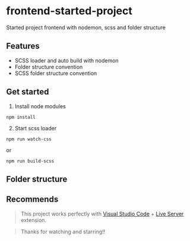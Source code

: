 # frontend-started-project
Started project frontend with nodemon, scss and folder structure

## Features
- SCSS loader and auto build with nodemon
- Folder structure convention
- SCSS folder structure convention

## Get started
1. Install node modules
```
npm install
```

2. Start scss loader
```
npm run watch-css
```
or

```
npm run build-scss
```
## Folder structure


## Recommends
> This project works perfectly with [Visual Studio Code](https://code.visualstudio.com/) + [Live Server](https://marketplace.visualstudio.com/items?itemName=ritwickdey.LiveServer) extension.

> Thanks for watching and starring!!